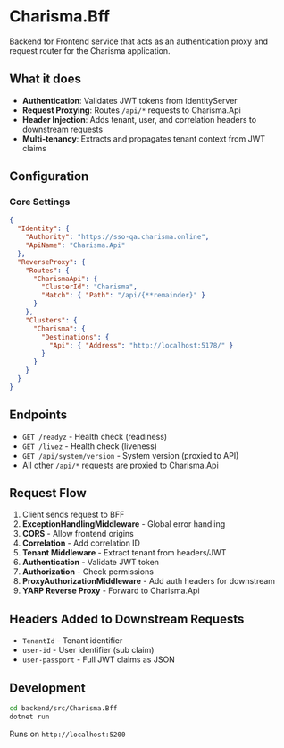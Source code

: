 # Charisma.Bff

Backend for Frontend service that acts as an authentication proxy and request router for the Charisma application.

## What it does

- **Authentication**: Validates JWT tokens from IdentityServer
- **Request Proxying**: Routes `/api/*` requests to Charisma.Api  
- **Header Injection**: Adds tenant, user, and correlation headers to downstream requests
- **Multi-tenancy**: Extracts and propagates tenant context from JWT claims

## Configuration

### Core Settings
```json
{
  "Identity": {
    "Authority": "https://sso-qa.charisma.online",
    "ApiName": "Charisma.Api"
  },
  "ReverseProxy": {
    "Routes": {
      "CharismaApi": {
        "ClusterId": "Charisma",
        "Match": { "Path": "/api/{**remainder}" }
      }
    },
    "Clusters": {
      "Charisma": {
        "Destinations": {
          "Api": { "Address": "http://localhost:5178/" }
        }
      }
    }
  }
}
```

## Endpoints

- `GET /readyz` - Health check (readiness)
- `GET /livez` - Health check (liveness)
- `GET /api/system/version` - System version (proxied to API)
- All other `/api/*` requests are proxied to Charisma.Api

## Request Flow

1. Client sends request to BFF
2. **ExceptionHandlingMiddleware** - Global error handling
3. **CORS** - Allow frontend origins
4. **Correlation** - Add correlation ID
5. **Tenant Middleware** - Extract tenant from headers/JWT
6. **Authentication** - Validate JWT token
7. **Authorization** - Check permissions
8. **ProxyAuthorizationMiddleware** - Add auth headers for downstream
9. **YARP Reverse Proxy** - Forward to Charisma.Api

## Headers Added to Downstream Requests

- `TenantId` - Tenant identifier
- `user-id` - User identifier (sub claim)
- `user-passport` - Full JWT claims as JSON

## Development

```bash
cd backend/src/Charisma.Bff
dotnet run
```

Runs on `http://localhost:5200`